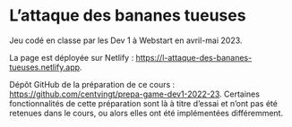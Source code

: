 # L’attaque des bananes tueuses

Jeu codé en classe par les Dev 1 à Webstart en avril-mai 2023.

La page est déployée sur Netlify : <https://l-attaque-des-bananes-tueuses.netlify.app>.

Dépôt GitHub de la préparation de ce cours : <https://github.com/centvingt/prepa-game-dev1-2022-23>. Certaines fonctionnalités de cette préparation sont là à titre d’essai et n’ont pas été retenues dans le cours, ou alors elles ont été implémentées différemment.
